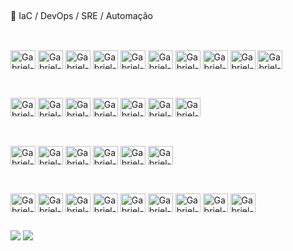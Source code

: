   ##
  
🚀 IaC / DevOps / SRE / Automação

  ##

<div style="display: inline_block"><br>

  <img align="center" alt="Gabriel-Docker" height="30" width="40" src="https://cdn.jsdelivr.net/gh/devicons/devicon@latest/icons/docker/docker-original-wordmark.svg"> 
  <img align="center" alt="Gabriel-Ansible" height="30" width="40" src="https://cdn.jsdelivr.net/gh/devicons/devicon@latest/icons/ansible/ansible-original-wordmark.svg">
  <img align="center" alt="Gabriel-Puppet" height="30" width="40" src="https://upload.wikimedia.org/wikipedia/commons/b/bd/Puppet_transparent_logo.svg">
  <img align="center" alt="Gabriel-Python" height="30" width="40" src="https://cdn.jsdelivr.net/gh/devicons/devicon@latest/icons/python/python-original-wordmark.svg">
  <img align="center" alt="Gabriel-Kubernetes" height="30" width="40" src="https://cdn.jsdelivr.net/gh/devicons/devicon@latest/icons/kubernetes/kubernetes-original.svg">
  <img align="center" alt="Gabriel-Vgrant" height="30" width="40" src="https://cdn.jsdelivr.net/gh/devicons/devicon@latest/icons/vagrant/vagrant-original-wordmark.svg">
  <img align="center" alt="Gabriel-Yaml" height="30" width="40" src="https://cdn.jsdelivr.net/gh/devicons/devicon@latest/icons/yaml/yaml-original.svg">
  <img align="center" alt="Gabriel-Bash" height="30" width="40" src="https://cdn.jsdelivr.net/gh/devicons/devicon@latest/icons/bash/bash-original.svg">
  <img align="center" alt="Gabriel-Grafana" height="30" width="40" src="https://cdn.jsdelivr.net/gh/devicons/devicon@latest/icons/grafana/grafana-original.svg">
  <img align="center" alt="Gabriel-Prometheus" height="30" width="40" src="https://cdn.jsdelivr.net/gh/devicons/devicon@latest/icons/prometheus/prometheus-original-wordmark.svg">

</div>

  ##

<div style="display: inline_block"><br>
  
  <img align="center" alt="Gabriel-Linux" height="30" width="40" src="https://cdn.jsdelivr.net/gh/devicons/devicon@latest/icons/linux/linux-original.svg">
  <img align="center" alt="Gabriel-OpenSUSE" height="30" width="40" src="https://cdn.jsdelivr.net/gh/devicons/devicon@latest/icons/opensuse/opensuse-original-wordmark.svg">
  <img align="center" alt="Gabriel-RedHat" height="30" width="40" src="https://cdn.jsdelivr.net/gh/devicons/devicon@latest/icons/redhat/redhat-original-wordmark.svg">
  <img align="center" alt="Gabriel-RockyLinux" height="30" width="40" src="https://cdn.jsdelivr.net/gh/devicons/devicon@latest/icons/rockylinux/rockylinux-original-wordmark.svg">
  <img align="center" alt="Gabriel-CentOS" height="30" width="40" src="https://cdn.jsdelivr.net/gh/devicons/devicon@latest/icons/centos/centos-original.svg">
  <img align="center" alt="Gabriel-Debian" height="30" width="40" src="https://cdn.jsdelivr.net/gh/devicons/devicon@latest/icons/debian/debian-original.svg">
  <img align="center" alt="Gabriel-Ubuntu" height="30" width="40" src="https://cdn.jsdelivr.net/gh/devicons/devicon@latest/icons/ubuntu/ubuntu-original.svg">

</div>

  ##

<div style="display: inline_block"><br>
  
  <img align="center" alt="Gabriel-Apache" height="30" width="40" src="https://cdn.jsdelivr.net/gh/devicons/devicon@latest/icons/apache/apache-original-wordmark.svg">
  <img align="center" alt="Gabriel-Nginx" height="30" width="40" src="https://cdn.jsdelivr.net/gh/devicons/devicon@latest/icons/nginx/nginx-original.svg">

  <img align="center" alt="Gabriel-SQL" height="30" width="40" src="https://cdn.jsdelivr.net/gh/devicons/devicon@latest/icons/azuresqldatabase/azuresqldatabase-original.svg">
  <img align="center" alt="Gabriel-MySQL" height="30" width="40" src="https://cdn.jsdelivr.net/gh/devicons/devicon@latest/icons/mysql/mysql-original-wordmark.svg">
  <img align="center" alt="Gabriel-MariaDB" height="30" width="40" src="https://cdn.jsdelivr.net/gh/devicons/devicon@latest/icons/mariadb/mariadb-original-wordmark.svg">
  <img align="center" alt="Gabriel-PostgreSQL" height="30" width="40" src="https://cdn.jsdelivr.net/gh/devicons/devicon@latest/icons/postgresql/postgresql-original-wordmark.svg">
 
</div>

  ##

<div style="display: inline_block"><br>
  
  <img align="center" alt="Gabriel-Proxmox" height="30" width="40" src="https://www.svgrepo.com/download/504769/proxmox.svg">
  <img align="center" alt="Gabriel-Suricata" height="30" width="40" src="https://suricata.io/wp-content/uploads/2023/09/Logo-Suricata-vert-R.png">
  <img align="center" alt="Gabriel-Squid" height="30" width="40" src="https://www.svgrepo.com/download/322426/giant-squid.svg">
  <img align="center" alt="Gabriel-Graylog" height="30" width="40" src="https://www.svgrepo.com/download/353835/graylog.svg">
  <img align="center" alt="Gabriel-Wazuh" height="30" width="40" src="https://wazuh.com/brand-assets/Wazuh-Logo-dark-bg.svg">
  <img align="center" alt="Gabriel-SecOnion" height="30" width="40" src="https://securityonionsolutions.com/logo/logo-so-onion-light.svg">
  <img align="center" alt="Gabriel-Bacula" height="30" width="40" src="http://victorroblesweb.es/wp-content/uploads/2013/11/bacula-logo.png">
  <img align="center" alt="Gabriel-BareOS" height="30" width="40" src="https://download.bareos.org/bareos.png">
  <img align="center" alt="Gabriel-Nextcloud" height="30" width="40" src="https://www.svgrepo.com/download/349455/nextcloud.svg">

  
</div>

  ##
 
<div> 
         
  <a href = "mailto:gabrielbodiree@gmail.com"><img src="https://img.shields.io/badge/-Gmail-%23333?style=for-the-badge&logo=gmail&logoColor=white" target="_blank"></a>
  <a href="https://www.linkedin.com/in/gabriel-pacheco-217431123/" target="_blank"><img src="https://img.shields.io/badge/-LinkedIn-%230077B5?style=for-the-badge&logo=linkedin&logoColor=white" target="_blank"></a> 
  
</div>
